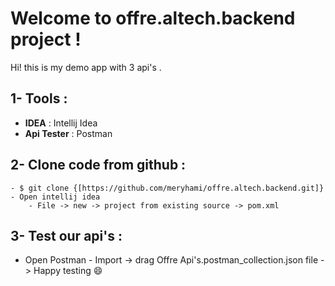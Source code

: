 # Welcome to offre.altech.backend project !

Hi! this is my demo app with 3 api's .

## 1- Tools : 
- **IDEA** : Intellij Idea
- **Api Tester** : Postman

## 2- Clone code from github :
	- $ git clone {[https://github.com/meryhami/offre.altech.backend.git]}
	- Open intellij idea
		- File -> new -> project from existing source -> pom.xml
		
## 3- Test our api's :
- Open Postman
		- Import -> drag Offre Api's.postman_collection.json file -> Happy testing :smile:



